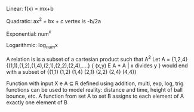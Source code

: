 Linear:
f(x) =  mx+b

Quadratic:
ax$^2$ + bx + c
vertex is -b/2a

Exponential:
num$^x$ 

Logarithmic:
log$_n$$_u$$_m$x

A relation is is a subset of a cartesian product such that A$^2$
Let A = {1,2,4}
{(1,1),(1,2),(1,4),(2,1),(2,2),(2,4),....}
{ (x,y) E A * A | x divides y }
would end with a subset of {(1,1) (1,2) (1,4) (2,1) (2,2) (2,4) (4,4)}

Function with input X e A ⊆ R defined using addition, multi, exp, log, trig functions 
can be used to model reality: distance and time, height of ball bounce, etc. 
A function from set A to set B assigns to each element of A exactly one element of B 